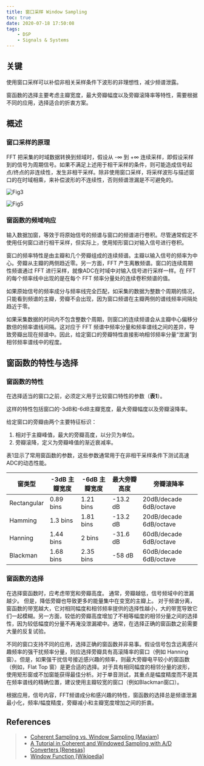 ```yaml
---
title: 窗口采样 Window Sampling
toc: true
date: 2020-07-18 17:50:08
tags:
	- DSP
	- Signals & Systems
---
```


## 关键

使用窗口采样可以补偿非相关采样条件下波形的非理想性，减少频谱泄露。

窗函数的选择主要考虑主瓣宽度，最大旁瓣幅度以及旁瓣滚降率等特性，需要根据不同的应用，选择适合的折衷方案。

##  概述

### 窗口采样的原理

FFT 把采集的时域数据转换到频域时，假设从 -∞ 到 +∞ 连续采样，即假设采样到的信号为周期信号。如果不满足上述用于相干采样的条件，则可能造成信号起点/终点的非连续性，发生非相干采样。除非使用窗口采样，将采样波形与描述窗口的在时域相乘，来补偿波形的不连续性，否则频谱泄漏是不可避免的。

![Fig3](https://i.loli.net/2020/07/19/xrJjFvPlnL2BTMW.png)

![Fig5](https://i.loli.net/2020/07/19/ufRvtCjD318iEUS.png)

### 窗函数的频域响应

输入数据加窗，等效于将原始信号的频谱与窗口的频谱进行卷积。尽管通常假定不使用任何窗口进行相干采样，但实际上，使用矩形窗口对输入信号进行卷积。

窗口的频率特性是由主瓣和几个旁瓣组成的连续频谱。主瓣以输入信号的频率为中心。旁瓣从主瓣的两侧趋近零。另一方面，FFT 产生离散频谱。窗口的连续周期性频谱通过 FFT 进行采样，就像ADC在时域中对输入信号进行采样一样。在 FFT 的每个频率线中出现的是在每个 FFT 频率分量处的连续卷积频谱的值。

如果原始信号的频率成分与频率线完全匹配，如采集的数据为整数个周期的情况，只能看到频谱的主瓣，旁瓣不会出现，因为窗口频谱在主瓣两侧的谱线频率间隔处趋近于零。

如果采集数据的时间内不包含整数个周期，则窗口的连续频谱会从主瓣中心偏移分数倍的频率谱线间隔。这对应于 FFT 频谱中频率分量和频率谱线之间的差异，导致旁瓣出现在频谱中。因此，给定窗口的旁瓣特性直接影响相邻频率分量“泄漏”到相邻频率谱线中的程度。

## 窗函数的特性与选择

### 窗函数的特性

在选择适当的窗口之前，必须定义用于比较窗口特性的参数（**表1**）。

这样的特性包括窗口的-3dB和-6dB主瓣宽度，最大旁瓣幅度以及旁瓣滚降率。

给定窗口的旁瓣由两个主要特征标识：

1. 相对于主瓣峰值，最大的旁瓣高度，以分贝为单位。
2. 旁瓣滚降，定义为旁瓣峰值的渐近衰减率。

表1显示了常用窗函数的参数，这些参数通常用于在非相干采样条件下测试高速ADC的动态性能。

| 窗类型      | -3dB 主瓣宽度 | -6dB 主瓣宽度 | 最大旁瓣高度 | 旁瓣滚降率             |
| ----------- | ------------- | ------------- | ------------ | ---------------------- |
| Rectangular | 0.89 bins     | 1.21 bins     | -13.2 dB     | 20dB/decade 6dB/octave |
| Hamming     | 1.3 bins      | 1.81 bins     | -13.2 dB     | 20dB/decade 6dB/octave |
| Hanning     | 1.44 bins     | 2 bins        | -31.6 dB     | 60dB/decade 6dB/octave |
| Blackman    | 1.68 bins     | 2.35 bins     | -58 dB       | 60dB/decade 6dB/octave |

### 窗函数的选择

在选择窗函数时，应考虑带宽和旁瓣高度。 通常，旁瓣越低，信号频域中的泄漏越少。 但是，降低旁瓣也导致更多的能量集中在变宽的主瓣上。 对于频谱分离，窗函数的带宽越大，它对相同幅度和相邻频率提供的选择性越小，大的带宽导致它们一起模糊。另一方面，较低的旁瓣高度增加了不相等幅度的相邻分量之间的选择性，因为较低幅度的分量不再淹没泄漏裙中。通常，在选择正确的窗函数之前需要大量的反复试验。

不同的窗口支持不同的应用，选择正确的窗函数并非易事。假设信号包含远离感兴趣频率的强干扰频率分量，则应选择旁瓣具有高滚降率的窗口（例如 Hanning 窗）。但是，如果强干扰信号接近感兴趣的频率，则最大旁瓣电平较小的窗函数（例如，Flat Top 窗）是更合适的选择。对于具有相同幅度的相邻分量的波形，使用矩形窗或不加窗能获得最佳分析。对于单音测试，其重点是幅度精度而不是其在频率谱线的精确位置，建议使用主瓣较宽的窗口（例如Blackman窗口）。

根据应用，信号内容，FFT频谱成分和感兴趣的特性，窗函数的选择总是频谱泄漏最小化，频率/幅度精度，旁瓣减小和主瓣宽度增加之间的折衷。

## References
> - [Coherent Sampling vs. Window Sampling [Maxiam]](https://www.maximintegrated.com/en/design/technical-documents/tutorials/1/1040.html)
> - [A Tutorial in Coherent and Windowed Sampling with A/D Converters [Renesas]](https://www.renesas.com/us/en/www/doc/application-note/an9675.pdf)
> - [Window Function [Wikipedia]](https://en.wikipedia.org/wiki/Window_function)

